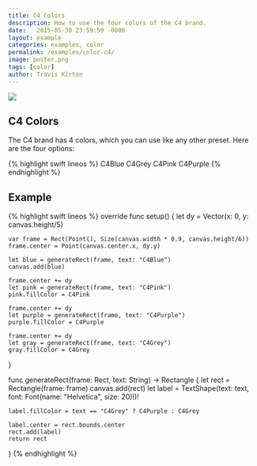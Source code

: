 ```yaml
---
title: C4 Colors
description: How to use the four colors of the C4 brand.
date:   2015-05-30 23:59:59 -0800
layout: example
categories: examples, color
permalink: /examples/color-c4/
image: poster.png
tags: [color]
author: Travis Kirton
---
```

![](c4colors.png)

## C4 Colors
The C4 brand has 4 colors, which you can use like any other preset. Here are the four options:

{% highlight swift lineos %}
C4Blue
C4Grey
C4Pink
C4Purple
{% endhighlight %}

## Example
{% highlight swift lineos %}
override func setup() {
    let dy = Vector(x: 0, y: canvas.height/5)

    var frame = Rect(Point(), Size(canvas.width * 0.9, canvas.height/6))
    frame.center = Point(canvas.center.x, dy.y)

    let blue = generateRect(frame, text: "C4Blue")
    canvas.add(blue)

    frame.center += dy
    let pink = generateRect(frame, text: "C4Pink")
    pink.fillColor = C4Pink

    frame.center += dy
    let purple = generateRect(frame, text: "C4Purple")
    purple.fillColor = C4Purple

    frame.center += dy
    let gray = generateRect(frame, text: "C4Grey")
    gray.fillColor = C4Grey
}

func generateRect(frame: Rect, text: String) -> Rectangle {
    let rect = Rectangle(frame: frame)
    canvas.add(rect)
    let label = TextShape(text: text, font: Font(name: "Helvetica", size: 20)!)!

    label.fillColor = text == "C4Grey" ? C4Purple : C4Grey

    label.center = rect.bounds.center
    rect.add(label)
    return rect
}
{% endhighlight %}
